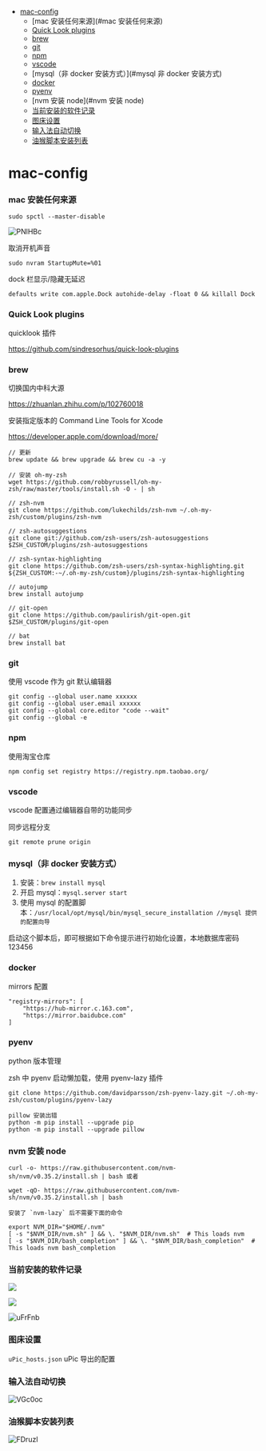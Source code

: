 - [mac-config](#mac-config)
  - [mac 安装任何来源](#mac 安装任何来源)
  - [Quick Look plugins](#quick-look-plugins)
  - [brew](#brew)
  - [git](#git)
  - [npm](#npm)
  - [vscode](#vscode)
  - [mysql（非 docker 安装方式）](#mysql 非 docker 安装方式)
  - [docker](#docker)
  - [pyenv](#pyenv)
  - [nvm 安装 node](#nvm 安装 node)
  - [当前安装的软件记录](#当前安装的软件记录)
  - [图床设置](#图床设置)
  - [输入法自动切换](#输入法自动切换)
  - [油猴脚本安装列表](#油猴脚本安装列表)

# mac-config

### mac 安装任何来源

`sudo spctl --master-disable`

![PNlHBc](https://cdn.jsdelivr.net/gh/summer19940609/picture-repo@master/uPic/PNlHBc.png)

取消开机声音

`sudo nvram StartupMute=%01`

dock 栏显示/隐藏无延迟

`defaults write com.apple.Dock autohide-delay -float 0 && killall Dock`

### Quick Look plugins

quicklook 插件

https://github.com/sindresorhus/quick-look-plugins

### brew

切换国内中科大源

https://zhuanlan.zhihu.com/p/102760018

安装指定版本的 Command Line Tools for Xcode

https://developer.apple.com/download/more/

```
// 更新
brew update && brew upgrade && brew cu -a -y

// 安装 oh-my-zsh
wget https://github.com/robbyrussell/oh-my-zsh/raw/master/tools/install.sh -O - | sh

// zsh-nvm
git clone https://github.com/lukechilds/zsh-nvm ~/.oh-my-zsh/custom/plugins/zsh-nvm

// zsh-autosuggestions
git clone git://github.com/zsh-users/zsh-autosuggestions $ZSH_CUSTOM/plugins/zsh-autosuggestions

// zsh-syntax-highlighting
git clone https://github.com/zsh-users/zsh-syntax-highlighting.git ${ZSH_CUSTOM:-~/.oh-my-zsh/custom}/plugins/zsh-syntax-highlighting

// autojump
brew install autojump

// git-open
git clone https://github.com/paulirish/git-open.git $ZSH_CUSTOM/plugins/git-open

// bat
brew install bat
```

### git

使用 vscode 作为 git 默认编辑器

```
git config --global user.name xxxxxx
git config --global user.email xxxxxx
git config --global core.editor "code --wait"
git config --global -e
```

### npm

使用淘宝仓库

```
npm config set registry https://registry.npm.taobao.org/
```

### vscode

vscode 配置通过编辑器自带的功能同步

同步远程分支

```
git remote prune origin
```

### mysql（非 docker 安装方式）

1. 安装：`brew install mysql`
2. 开启 mysql：`mysql.server start`
3. 使用 mysql 的配置脚本：`/usr/local/opt/mysql/bin/mysql_secure_installation //mysql 提供的配置向导`

启动这个脚本后，即可根据如下命令提示进行初始化设置，本地数据库密码 123456

### docker

mirrors 配置

```
"registry-mirrors": [
    "https://hub-mirror.c.163.com",
    "https://mirror.baidubce.com"
]
```

### pyenv

python 版本管理

zsh 中 pyenv 启动懒加载，使用 pyenv-lazy 插件

`git clone https://github.com/davidparsson/zsh-pyenv-lazy.git ~/.oh-my-zsh/custom/plugins/pyenv-lazy`

```
pillow 安装出错
python -m pip install --upgrade pip
python -m pip install --upgrade pillow
```

### nvm 安装 node

```
curl -o- https://raw.githubusercontent.com/nvm-sh/nvm/v0.35.2/install.sh | bash 或者

wget -qO- https://raw.githubusercontent.com/nvm-sh/nvm/v0.35.2/install.sh | bash

安装了 `nvm-lazy` 后不需要下面的命令

export NVM_DIR="$HOME/.nvm"
[ -s "$NVM_DIR/nvm.sh" ] && \. "$NVM_DIR/nvm.sh"  # This loads nvm
[ -s "$NVM_DIR/bash_completion" ] && \. "$NVM_DIR/bash_completion"  # This loads nvm bash_completion

```

### 当前安装的软件记录

![](https://cdn.jsdelivr.net/gh/summer19940609/picture-repo/blog/20210116125851.png)

![](https://cdn.jsdelivr.net/gh/summer19940609/picture-repo/blog/20210116130023.png)

![uFrFnb](https://cdn.jsdelivr.net/gh/summer19940609/picture-repo@master/uPic/uFrFnb.png)

### 图床设置

`uPic_hosts.json` uPic 导出的配置

### 输入法自动切换

![VGc0oc](https://cdn.jsdelivr.net/gh/summer19940609/picture-repo@master/uPic/VGc0oc.png)

### 油猴脚本安装列表

![FDruzl](https://cdn.jsdelivr.net/gh/summer19940609/picture-repo@master/uPic/FDruzl.png)
